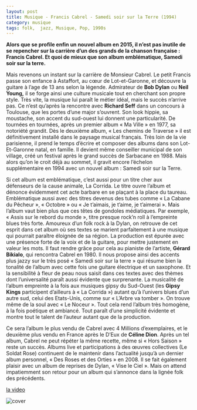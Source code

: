 ```yaml
---
layout: post
title: Musique - Francis Cabrel - Samedi soir sur la Terre (1994)
category: musique
tags: folk,  jazz, Musique, Pop, 1990s
---
```

**Alors que se profile enfin un nouvel album en 2015, il n’est pas inutile de se repencher sur la carrière d’un des grands de la chanson française : Francis Cabrel. Et quoi de mieux que son album emblématique, Samedi soir sur la terre.**

Mais revenons un instant sur la carrière de Monsieur Cabrel. Le petit Francis passe son enfance à Astaffort, au cœur de Lot-et-Garonne, et découvre la guitare à l’age de 13 ans selon la légende. Admirateur de **Bob Dylan** ou **Neil Young,** il se forge ainsi une culture musicale tout en cherchant son propre style. Très vite, la musique lui paraît le métier idéal, mais le succès n’arrive pas. Ce n’est qu’après la rencontre avec **Richard Seff** dans un concours à Toulouse, que les portes d’une major s’ouvrent. Son look hippie, sa moustache, son accent du sud-ouest lui donnent une particularité. De tournées en tournées, après un premier album « Ma Ville » en 1977, sa notoriété grandit. Dès le deuxième album, « Les chemins de Traverse » il est définitivement installé dans le paysage musical français. Très loin de la vie parisienne, il prend le temps d’écrire et composer des albums dans son Lot-Et-Garonne natal, en famille. Il devient même conseiller municipal de son village, créé un festival après le grand succès de Sarbacane en 1988. Mais alors qu’on le croit déjà au sommet, il gravit encore l’échelon supplémentaire en 1994 avec un nouvel album : Samedi soir sur la Terre.

Si cet album est emblématique, c’est aussi pour un titre cher aux défenseurs de la cause animale, La Corrida. Le titre ouvre l’album et dénonce évidemment cet acte barbare en se plaçant à la place du taureau. Emblématique aussi avec des titres devenus des tubes comme « La Cabane du Pêcheur », « Octobre » ou « Je t’aimais, je t’aime, je t’aimerai ». Mais l’album vaut bien plus que ces têtes de gondoles médiatiques. Par exemple, « Assis sur le rebord du monde », titre presque rock’n roll à l’empreinte blues très forte. Amoureux d’un folk rock à la Dylan, on retrouve de cet esprit dans cet album où ses textes se marient parfaitement à une musique qui pourrait paraître éloignée de sa région. La production est épurée avec une présence forte de la voix et de la guitare, pour mettre justement en valeur les mots. Il faut rendre grâce pour cela au pianiste de l’artiste, **Gérard Bikialo**, qui rencontra Cabrel en 1980. Il nous propose ainsi des accents plus jazzy sur le très posé « Samedi soir sur la terre » qui résume bien la tonalité de l’album avec cette fois une guitare électrique et un saxophone. Et la sensibilité à fleur de peau nous saisit dans ces textes avec des thèmes dont l’universalité paraît aussi évidente que surprenante. La musicalité de l’album empreinte à la fois aux musiques gipsy du Sud-Ouest (les **Gipsy Kings** participent d’ailleurs à « La Corrida ») autant qu’à l’univers blues d’un autre sud, celui des Etats-Unis, comme sur « L’Arbre va tomber ». On trouve même de la soul avec « Le Noceur ». Tout cela rend l’album très homogène, à la fois poétique et ambiancé. Tout paraît d’une simplicité évidente et montre tout le talent de l’auteur autant que de la production.

Ce sera l’album le plus vendu de Cabrel avec 4 Millions d’exemplaires, et le deuxième plus vendu en France après le D’Eux de **Céline Dion**. Après un tel album, Cabrel ne peut répéter la même recette, même si « Hors Saison » reste un succès. Albums live et participations à des œuvres collectives (Le Soldat Rose) continuent de le maintenir dans l’actualité jusqu’à un dernier album personnel, « Des Roses et des Orties » en 2008. Il se fait également plaisir avec un album de reprises de Dylan, « Vise le Ciel ». Mais on attend impatiemment son retour pour un album qui s’annonce dans la lignée folk des précédents.

[la video](https://www.youtube.com/watch?v=lkWqQfdv86o)

![cover](http://cheziceman.files.wordpress.com/2015/03/cabrelsamedi.jpg)
